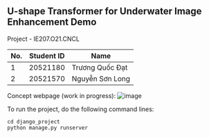 ## U-shape Transformer for Underwater Image Enhancement Demo
  
Project - IE207.O21.CNCL  

| No. | Student ID | Name            |  
|-----|------------|-----------------|  
| 1   | 20521180   | Trương Quốc Đạt |  
| 2   | 20521570   | Nguyễn Sơn Long |  

Concept webpage (work in progress):
![image](https://github.com/SamAvento/U-shape-Transformer-for-Underwater-Image-Enhancement-Demo/assets/115160079/cb61c8a6-0501-44c2-82a4-92c3a69dd93d)  

To run the project, do the following command lines:  
```
cd django_project
python manage.py runserver
```
